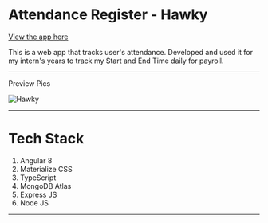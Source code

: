 # Attendance Register - Hawky

[View the app here](https://hawky.herokuapp.com/)

This is a web app that tracks user's attendance. Developed and used it for my intern's years to track my Start and End Time daily for payroll.
___

Preview Pics

![Hawky](https://images.ctfassets.net/d8xmlp2haryb/5felk7YcPwFU7WbJ7Z1tED/2c57632a6b6b7deb7b168995443a77e0/hawky.gif?h=250)

___

# Tech Stack

1. Angular 8
2. Materialize CSS
3. TypeScript
4. MongoDB Atlas
5. Express JS
6. Node JS

___



